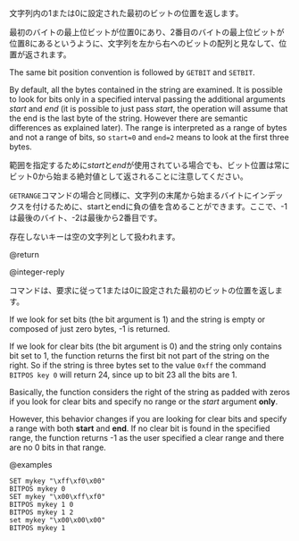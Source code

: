 文字列内の1または0に設定された最初のビットの位置を返します。

最初のバイトの最上位ビットが位置0にあり、2番目のバイトの最上位ビットが位置8にあるというように、文字列を左から右へのビットの配列と見なして、位置が返されます。

The same bit position convention is followed by `GETBIT` and `SETBIT`.

By default, all the bytes contained in the string are examined.
It is possible to look for bits only in a specified interval passing the additional arguments *start* and *end* (it is possible to just pass *start*, the operation will assume that the end is the last byte of the string. However there are semantic differences as explained later). The range is interpreted as a range of bytes and not a range of bits, so `start=0` and `end=2` means to look at the first three bytes.

範囲を指定するために*start*と*end*が使用されている場合でも、ビット位置は常にビット0から始まる絶対値として返されることに注意してください。

`GETRANGE`コマンドの場合と同様に、文字列の末尾から始まるバイトにインデックスを付けるために、startとendに負の値を含めることができます。ここで、-1は最後のバイト、-2は最後から2番目です。

存在しないキーは空の文字列として扱われます。

@return

@integer-reply

コマンドは、要求に従って1または0に設定された最初のビットの位置を返します。

If we look for set bits (the bit argument is 1) and the string is empty or composed of just zero bytes, -1 is returned.

If we look for clear bits (the bit argument is 0) and the string only contains bit set to 1, the function returns the first bit not part of the string on the right. So if the string is three bytes set to the value `0xff` the command `BITPOS key 0` will return 24, since up to bit 23 all the bits are 1.

Basically, the function considers the right of the string as padded with zeros if you look for clear bits and specify no range or the *start* argument **only**.

However, this behavior changes if you are looking for clear bits and specify a range with both **start** and **end**. If no clear bit is found in the specified range, the function returns -1 as the user specified a clear range and there are no 0 bits in that range.

@examples

```cli
SET mykey "\xff\xf0\x00"
BITPOS mykey 0
SET mykey "\x00\xff\xf0"
BITPOS mykey 1 0
BITPOS mykey 1 2
set mykey "\x00\x00\x00"
BITPOS mykey 1
```
